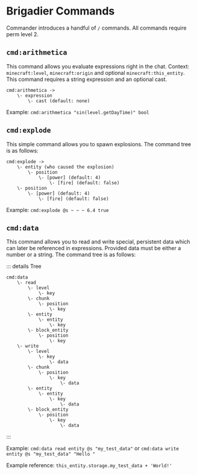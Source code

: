 # Brigadier Commands

Commander introduces a handful of `/` commands. All commands require perm level 2.

## `cmd:arithmetica`

This command allows you evaluate expressions right in the chat. Context: `minecraft:level`, `minecraft:origin` and optional `minecraft:this_entity`. This command requires a string expression and an optional cast.

```
cmd:arithmetica ->
    \- expression
        \- cast (default: none)
```

Example: `cmd:arithmetica "sin(level.getDayTime)" bool`

## `cmd:explode`

This simple command allows you to spawn explosions. The command tree is as follows:

```
cmd:explode ->
    \- entity (who caused the explosion)
        \- position
            \- [power] (default: 4)
                \- [fire] (default: false)
    \- position
        \- [power] (default: 4)
            \- [fire] (default: false)
```

Example: `cmd:explode @s ~ ~ ~ 6.4 true`

## `cmd:data`

This command allows you to read and write special, persistent data which can later be referenced in expressions. Provided data must be either a number or a string. The command tree is as follows:

::: details Tree
```
cmd:data
    \- read
        \- level
            \- key
        \- chunk
            \- position
                \- key
        \- entity
            \- entity
                \- key
        \- block_entity
            \- position
                \- key
    \- write
        \- level
            \- key
                \- data
        \- chunk
            \- position
                \- key
                    \- data
        \- entity
            \- entity
                \- key
                    \- data
        \- block_entity
            \- position
                \- key
                    \- data
```
:::

Example: `cmd:data read entity @s "my_test_data"` or `cmd:data write entity @s "my_test_data" "Hello "`

Example reference: `this_entity.storage.my_test_data + 'World!'`